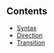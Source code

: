 <!-- contents -->

<!-- background: contents -->

## Contents

* [Syntax](#3)
* [Direction](#5)
* [Transition](#8)
